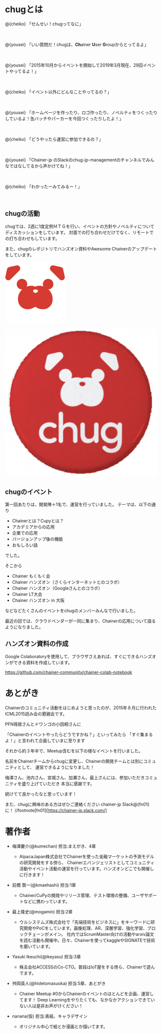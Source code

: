 # chugとは

@<icon>{cheiko} 「せんせい！chugってなに」

　

@<icon>{yousei} 「いい質問だ！chugは、**Ch**ainer **U**ser **G**roupからとってるよ」

　

@<icon>{yousei} 「2015年10月からイベントを開始して2019年3月現在、29回イベントやってるよ！」

　

@<icon>{cheiko} 「イベント以外にどんなことやってるの？」

　

@<icon>{yousei} 「ホームページを作ったり、ロゴ作ったり、ノベルティをつくったりしているよ！缶バッチやパーカーを今回つくったりしたよ！」

　

@<icon>{cheiko} 「どうやったら運営に参加できるの？」

　

@<icon>{yousei} 「Chainer-jp のSlackのchug-jp-managementのチャンネルでみんなではなしてるから声かけてね！」

　

@<icon>{cheiko} 「わかったーみてみるー！」

　

## chugの活動

chugでは、2週に1度定例ＭＴＧを行い、イベントの方針やノベルティについてディスカッションをしています。
対面での打ち合わせだけでなく、リモートでの打ち合わせもしています。

また、chugのレポジトリでハンズオン資料やAwesome Chainerのアップデートをしています。



![chug logo](src/images/chug_01.png)

![chug ノベルディ](src/images/chug_02.png)



## chugのイベント

第一回あたりは、開発陣＋1名で、運営を行っていました。
テーマは、以下の通り

- Chainerとは？Cupyとは？
- アカデミアからの応用
- 企業での応用
- バージョンアップ後の機能
- おもしろい話

でした。

そこから

- Chainer もくもく会
- Chainer ハンズオン（さくらインターネットとのコラボ）
- Chainer ハンズオン（Googleさんとのコラボ）
- Chainer LT大会
- Chainer ハンズオン in 大阪

などなどたくさんのイベントをchugのメンバーみんなで行いました。

最近の回では、クラウドベンダーが一同に集まり、Chainerの応用について語るようになりました。


## ハンズオン資料の作成

Google Colaboratoryを使用して、ブラウザさえあれば、すぐにできるハンズオンができる資料を作成しています。

https://github.com/chainer-community/chainer-colab-notebook





# あとがき

Chainerのコミュニティ活動をはじめようと思ったのが、2015年８月に行われたICML2015読み会の懇親会です。

PFN得居さんとドワンゴの小田桐さんに

「Chainerのイベントやったらどうですかね？」といってみたら
「すぐ集まるよ！」と言われて企画していまに至ります

それから約３年半で、Meetup含むを以下の様なイベントを行いました。

名前をChainerチームからchugに変更し、Chainerの開発チームとは別にコミュニティとして、
運営できるようになりました！

梅澤さん、池内さん、宮城さん、加瀬さん、最上さんには、参加いただきコミュニティを盛り上げていただき
本当に感謝です。

続けてて良かったなと思っています！

また、chugに興味のある方はぜひご連絡ください
chainer-jp Slack@<fn>{fn01}に！
//footnote[fn01][https://chainer-jp.slack.com/]


# 著作者

- 梅澤慶介(@kumechan) 担当:まえがき、4章
  - AlpacaJapan株式会社でChainerを使った金融マーケットの予測モデルの研究開発をする傍ら、
Chainerエバンジェリストとしてコミュニティ活動やイベント活動の運営を行っています。ハンズオンどこでも開催しに行きます！

- 前橋 賢一(@kmaehashi) 担当:1章
  - Chainer/CuPyの開発やリリース管理、テスト環境の整備、ユーザサポートなどに携わっています。
  
- 最上隆史(@mogamin) 担当:2章
  - ウルシステムズ株式会社で「先端技術をビジネスに」をキーワードに研究開発やPoCをしています。画像処理、AR、深層学習、強化学習、ブロックチェーンがメイン。
     社内ではScrumMaster向けの活動やarxiv論文を読む活動も開催中。日々、Chainerを使ってkaggleやSIGNATEで技術を磨いています。

- Yasuki Ikeuchi(@ikeyasu) 担当:3章
  - 株主会社ACCESSのCo-CTO。普段はIoT屋をする傍ら、Chainerで遊んでます。

- 舛岡英人(@hidetomasuoka) 担当:5章、あとがき
  - Chainer Meetup #0からChainerのイベントのほとんどを企画、運営してます！
  Deep Learningをやりたくても、なかなかアクションできていない人は是非お声がけください！

- nanana(仮) 担当:表紙、キャラデザイン
  - オリジナル中心で絵とか漫画とか描いてます。
